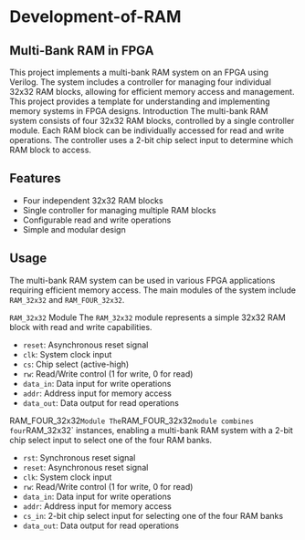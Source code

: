 # Development-of-RAM

## Multi-Bank RAM in FPGA

This project implements a multi-bank RAM system on an FPGA using Verilog. The system includes a controller for managing four individual 32x32 RAM blocks, allowing for efficient memory access and management. This project provides a template for understanding and implementing memory systems in FPGA designs.
Introduction
The multi-bank RAM system consists of four 32x32 RAM blocks, controlled by a single controller module. Each RAM block can be individually accessed for read and write operations. The controller uses a 2-bit chip select input to determine which RAM block to access.

## Features

- Four independent 32x32 RAM blocks
- Single controller for managing multiple RAM blocks
- Configurable read and write operations
- Simple and modular design

## Usage

The multi-bank RAM system can be used in various FPGA applications requiring efficient memory access. The main modules of the system include `RAM_32x32` and `RAM_FOUR_32x32`.

`RAM_32x32` Module
The `RAM_32x32` module represents a simple 32x32 RAM block with read and write capabilities.

- `reset`: Asynchronous reset signal
- `clk`: System clock input
- `cs`: Chip select (active-high)
- `rw`: Read/Write control (1 for write, 0 for read)
- `data_in`: Data input for write operations
- `addr`: Address input for memory access
- `data_out`: Data output for read operations

RAM_FOUR_32x32` Module
The `RAM_FOUR_32x32` module combines four `RAM_32x32` instances, enabling a multi-bank RAM system with a 2-bit chip select input to select one of the four RAM banks.

- `rst`: Synchronous reset signal
- `reset`: Asynchronous reset signal
- `clk`: System clock input
- `rw`: Read/Write control (1 for write, 0 for read)
- `data_in`: Data input for write operations
- `addr`: Address input for memory access
- `cs_in`: 2-bit chip select input for selecting one of the four RAM banks
- `data_out`: Data output for read operations
